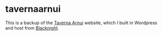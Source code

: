 # tavernaarnui

This is a backup of the [Taverna Arnui](https://tavernaarnui.com) website, which I built in Wordpress and host from [Blacknight](https://cp.blacknight.com).
